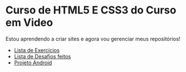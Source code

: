  
<h1>Curso de HTML5 E CSS3 do Curso em Video</h1>

<p> Estou aprendendo a criar sites e agora vou gerenciar meus repositórios!</p>


<ul>
    <li>
    <a href="https://github.com/AntEvanderson/html-css/tree/main/exercicios">Lista de Exercícios</a> 
    </li>
    <li>
    <a href="https://github.com/AntEvanderson/html-css/tree/main/desafios">Lista de Desafios feitos</a>
    </li>
    <li>
    <a href="https://antevanderson.github.io/projeto-android/">Projeto Android</a>
    </li>
</ul>
